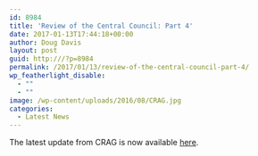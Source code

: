 ```yaml
---
id: 8984
title: 'Review of the Central Council: Part 4'
date: 2017-01-13T17:44:18+00:00
author: Doug Davis
layout: post
guid: http:///?p=8984
permalink: /2017/01/13/review-of-the-central-council-part-4/
wp_featherlight_disable:
  - ""
  - ""
image: /wp-content/uploads/2016/08/CRAG.jpg
categories:
  - Latest News
---
```

The latest update from CRAG is now available [here](http:///review/part4/).
